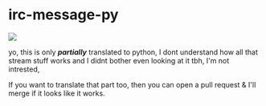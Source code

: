 # irc-message-py

![](https://cdn.frankerfacez.com/emote/145947/4)

yo, this is only ***partially*** translated to python, I dont understand how all 
that stream stuff works and I didnt bother even looking at it tbh, I'm not intrested, 

If you want to translate that part too, then you can open a pull request & I'll 
merge if it looks like it works.
